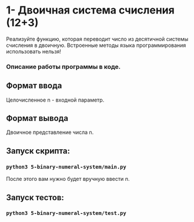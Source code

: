 # 1- Двоичная система счисления (12+3)

Реализуйте функцию, которая переводит число из десятичной системы счисления в двоичную.
Встроенные методы языка программирования использовать нельзя!

### Описание работы программы в коде.

## Формат ввода
Целочисленное n - входной параметр.

## Формат вывода
Двоичное представление числа n.

## Запуск скрипта:
### `python3 5-binary-numeral-system/main.py`

После этого вам нужно будет вручную ввести _n_.

## Запуск тестов:
### `python3 5-binary-numeral-system/test.py`


